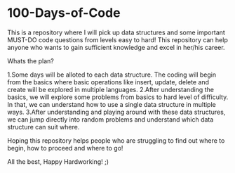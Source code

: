 # 100-Days-of-Code
This is a repository where I will pick up data structures and some important MUST-DO code questions from levels easy to hard! This repository can help anyone who wants to gain sufficient knowledge and excel in her/his career.


Whats the plan?

1.Some days will be alloted to each data structure. The coding will begin from the basics where basic operations like insert, update, delete and create will be explored in multiple languages. 
2.After understanding the basics, we will explore some problems from basics to hard level of difficulty. In that, we can understand how to use a single data structure in multiple ways.
3.After understanding and playing around with these data structures, we can jump directly into random problems and understand which data structure can suit where.

Hoping this repository helps people who are struggling to find out where to begin, how to proceed and where to go!

All the best, Happy Hardworking! ;)
